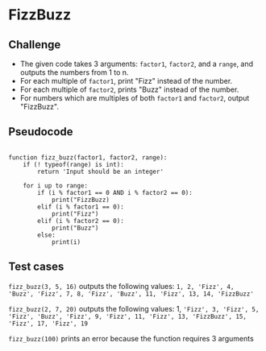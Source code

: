 # FizzBuzz

## Challenge

- The given code takes 3 arguments: `factor1`, `factor2`, and a `range`, and outputs the numbers from 1 to n.
- For each multiple of `factor1`, print "Fizz" instead of the number.
- For each multiple of `factor2`, prints "Buzz" instead of the number.
- For numbers which are multiples of both `factor1` and `factor2`, output "FizzBuzz".

## Pseudocode

```pseudo

function fizz_buzz(factor1, factor2, range):
	if (! typeof(range) is int):
		return 'Input should be an integer'

	for i up to range:
		if (i % factor1 == 0 AND i % factor2 == 0):
			print("FizzBuzz)
		elif (i % factor1 == 0):
			print("Fizz")
		elif (i % factor2 == 0):
			print("Buzz")
		else:
			print(i)
```

## Test cases

`fizz_buzz(3, 5, 16)` outputs the following values: `1, 2, 'Fizz', 4, 'Buzz', 'Fizz', 7, 8, 'Fizz', 'Buzz', 11, 'Fizz', 13, 14, 'FizzBuzz'`

`fizz_buzz(2, 7, 20)` outputs the following values: 1, `'Fizz', 3, 'Fizz', 5, 'Fizz', 'Buzz', 'Fizz', 9, 'Fizz', 11, 'Fizz', 13, 'FizzBuzz', 15, 'Fizz', 17, 'Fizz', 19`

`fizz_buzz(100)` prints an error because the function requires 3 arguments
